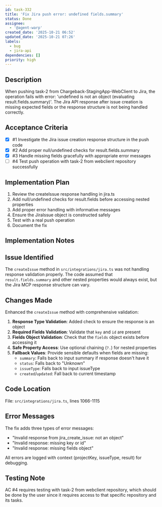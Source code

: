 ```yaml
---
id: task-332
title: 'Fix Jira push error: undefined fields.summary'
status: Done
assignee:
  - '@agent-warp'
created_date: '2025-10-21 06:52'
updated_date: '2025-10-21 07:26'
labels:
  - bug
  - jira-api
dependencies: []
priority: high
---
```


## Description

<!-- SECTION:DESCRIPTION:BEGIN -->
When pushing task-2 from Chargeback-StagingApp-WebClient to Jira, the operation fails with error: 'undefined is not an object (evaluating result.fields.summary)'. The Jira API response after issue creation is missing expected fields or the response structure is not being handled correctly.
<!-- SECTION:DESCRIPTION:END -->

## Acceptance Criteria
<!-- AC:BEGIN -->
- [x] #1 Investigate the Jira issue creation response structure in the push code
- [x] #2 Add proper null/undefined checks for result.fields.summary
- [x] #3 Handle missing fields gracefully with appropriate error messages
- [ ] #4 Test push operation with task-2 from webclient repository successfully
<!-- AC:END -->

## Implementation Plan

<!-- SECTION:PLAN:BEGIN -->
1. Review the createIssue response handling in jira.ts
2. Add null/undefined checks for result.fields before accessing nested properties
3. Add proper error handling with informative messages
4. Ensure the JiraIssue object is constructed safely
5. Test with a real push operation
6. Document the fix
<!-- SECTION:PLAN:END -->

## Implementation Notes

<!-- SECTION:NOTES:BEGIN -->
## Issue Identified

The `createIssue` method in `src/integrations/jira.ts` was not handling response validation properly. The code assumed that `result.fields.summary` and other nested properties would always exist, but the Jira MCP response structure can vary.

## Changes Made

Enhanced the `createIssue` method with comprehensive validation:

1. **Response Type Validation**: Added check to ensure the response is an object
2. **Required Fields Validation**: Validate that `key` and `id` are present
3. **Fields Object Validation**: Check that the `fields` object exists before accessing it
4. **Safe Property Access**: Use optional chaining (`?.`) for nested properties
5. **Fallback Values**: Provide sensible defaults when fields are missing:
   - `summary`: Falls back to input summary if response doesn't have it
   - `status`: Falls back to "Unknown"
   - `issueType`: Falls back to input issueType
   - `created`/`updated`: Fall back to current timestamp

## Code Location

File: `src/integrations/jira.ts`, lines 1066-1115

## Error Messages

The fix adds three types of error messages:
- "Invalid response from jira_create_issue: not an object"
- "Invalid response: missing key or id"
- "Invalid response: missing fields object"

All errors are logged with context (projectKey, issueType, result) for debugging.

## Testing Note

AC #4 requires testing with task-2 from webclient repository, which should be done by the user since it requires access to that specific repository and its tasks.
<!-- SECTION:NOTES:END -->
